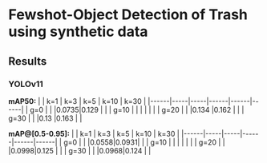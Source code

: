 # Fewshot-Object Detection of Trash using synthetic data

## Results

### YOLOv11

**mAP50:**
|      | k=1 | k=3 | k=5  | k=10 | k=30 |
|------|-----|-----|------|------|------|
| g=0  |     |     |0.0735|0.129 |      |
| g=10 |     |     |      |      |      |
| g=20 |     |     |0.134 |0.162 |      |
| g=30 |     |     |0.13  |0.163 |      |


**mAP@[0.5-0.95]:**
|      | k=1 | k=3 | k=5  | k=10 | k=30 |
|------|-----|-----|------|------|------|
| g=0  |     |     |0.0558|0.0931|      |
| g=10 |     |     |      |      |      |
| g=20 |     |     |0.0998|0.125 |      |
| g=30 |     |     |0.0968|0.124 |      |